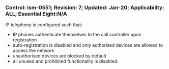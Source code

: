 ### Control: ism-0551; Revision: 7; Updated: Jan-20; Applicability: ALL; Essential Eight:N/A
<p>IP telephony is configured such that:</p>
                  <ul>
                     <li>IP phones authenticate themselves to the call controller upon registration</li>
                     <li>auto-registration is disabled and only authorised devices are allowed to access the network</li>
                     <li>unauthorised devices are blocked by default</li>
                     <li>all unused and prohibited functionality is disabled.</li>
                  </ul>